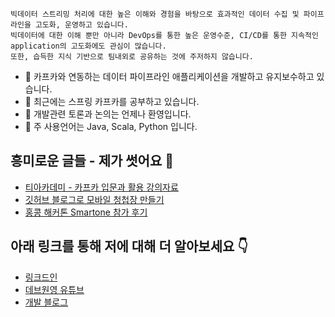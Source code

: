 ```
빅데이터 스트리밍 처리에 대한 높은 이해와 경험을 바탕으로 효과적인 데이터 수집 및 파이프라인을 고도화, 운영하고 있습니다.
빅데이터에 대한 이해 뿐만 아니라 DevOps를 통한 높은 운영수준, CI/CD를 통한 지속적인 application의 고도화에도 관심이 많습니다.
또한, 습득한 지식 기반으로 팀내외로 공유하는 것에 주저하지 않습니다.
```

- 🔭 카프카와 연동하는 데이터 파이프라인 애플리케이션을 개발하고 유지보수하고 있습니다.
- 🌱 최근에는 스프링 카프카를 공부하고 있습니다.
- 👯 개발관련 토론과 논의는 언제나 환영입니다.
- 🤖 주 사용언어는 Java, Scala, Python 입니다.

## 흥미로운 글들 - 제가 썻어요 🤩
- [티아카데미 - 카프카 입문과 활용 강의자료](https://github.com/AndersonChoi/tacademy-kafka)
- [깃허브 블로그로 모바일 청첩장 만들기](https://blog.voidmainvoid.net/217)
- [홍콩 해커톤 Smartone 참가 후기](https://blog.voidmainvoid.net/189)


## 아래 링크를 통해 저에 대해 더 알아보세요 👇
- [링크드인](https://www.linkedin.com/in/andersonchoi/)
- [데브원영 유튜브](http://bit.ly/devwonyoung)
- [개발 블로그](http://blog.voidmainvoid.net/)
